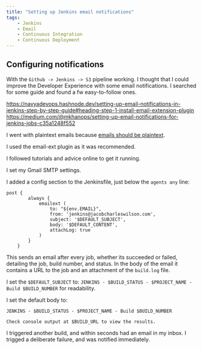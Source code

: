 ```yaml
---
title: "Setting up Jenkins email notifications"
tags:
    - Jenkins
    - Email
    - Continuous Integration
    - Continuous Deployment
---
```

## Configuring notifications

With the `Github -> Jenkins -> S3` pipeline working. I thought that I could improve the Developer Experience with some email notifications. I searched for some guide and found a fw easy-to-follow ones.

https://navyadevops.hashnode.dev/setting-up-email-notifications-in-jenkins-step-by-step-guide#heading-step-1-install-email-extension-plugin
https://medium.com/@mkhanops/setting-up-email-notifications-for-jenkins-jobs-c35a1248f552

I went with plaintext emails because [emails should be plaintext](https://useplaintext.email/).

I used the email-ext plugin as it was recommended.

I followed tutorials and advice online to get it running.

I set my Gmail SMTP settings.

I added a config section to the Jenkinsfile, just below the `agents any` line:

```jenkinsfile
post {
        always {
            emailext (
                to: "${env.EMAIL}",
                from: 'jenkins@jacobcharleswilson.com',
                subject: '$DEFAULT_SUBJECT',
                body: '$DEFAULT_CONTENT',
                attachLog: true
            )
        }
    }
```

This sends an email after every job, whether its succeeded or failed, detailing the job, build number, and status. In the body of the email it contains a URL to the job and an attachment of the `build.log` file.

I set the `$DEFAULT_SUBJECT` to: `JENKINS - $BUILD_STATUS - $PROJECT_NAME - Build $BUILD_NUMBER` for readability.

I set the default body to:

```
JENKINS - $BUILD_STATUS - $PROJECT_NAME - Build $BUILD_NUMBER

Check console output at $BUILD_URL to view the results.
```

I triggered another build, and within seconds had an email in my inbox. I trigged a deliberate failure, and was notified immediately.

